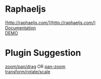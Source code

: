 Raphaeljs
===

[http://raphaeljs.com/](http://raphaeljs.com/)<br/>
[Documentation](http://raphaeljs.com/reference.html)<br/>
[DEMO](http://huei90.github.io/F2E-Knowledge-Database-by-Huei/svg-example/Raphael/index.html)

Plugin Suggestion
===

[zoom/pan/drag](https://github.com/andrewseddon/raphael-zpd) OR [pan-zoom](https://github.com/escobar5/raphael-pan-zoom) <br/>
[transform/rotate/scale](https://github.com/ElbertF/Raphael.FreeTransform)<br/>
